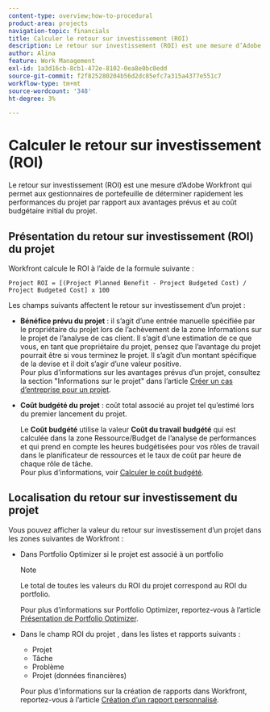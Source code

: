 ```yaml
---
content-type: overview;how-to-procedural
product-area: projects
navigation-topic: financials
title: Calculer le retour sur investissement (ROI)
description: Le retour sur investissement (ROI) est une mesure d’Adobe Workfront qui permet aux gestionnaires de portefeuille de déterminer rapidement les performances du projet par rapport aux avantages prévus et au coût budgétaire initial du projet.
author: Alina
feature: Work Management
exl-id: 1a3d16cb-8cb1-472e-8102-0ea8e0bc0edd
source-git-commit: f2f825280204b56d2dc85efc7a315a4377e551c7
workflow-type: tm+mt
source-wordcount: '348'
ht-degree: 3%

---
```


# Calculer le retour sur investissement (ROI)

Le retour sur investissement (ROI) est une mesure d’Adobe Workfront qui permet aux gestionnaires de portefeuille de déterminer rapidement les performances du projet par rapport aux avantages prévus et au coût budgétaire initial du projet.

## Présentation du retour sur investissement (ROI) du projet

Workfront calcule le ROI à l’aide de la formule suivante :

```
Project ROI = [(Project Planned Benefit - Project Budgeted Cost) / Project Budgeted Cost] x 100
```

Les champs suivants affectent le retour sur investissement d’un projet :

* **Bénéfice prévu du projet** : il s’agit d’une entrée manuelle spécifiée par le propriétaire du projet lors de l’achèvement de la zone Informations sur le projet de l’analyse de cas client. Il s’agit d’une estimation de ce que vous, en tant que propriétaire du projet, pensez que l’avantage du projet pourrait être si vous terminez le projet. Il s’agit d’un montant spécifique de la devise et il doit s’agir d’une valeur positive.\
  Pour plus d’informations sur les avantages prévus d’un projet, consultez la section &quot;Informations sur le projet&quot; dans l’article [Créer un cas d’entreprise pour un projet](../../../manage-work/projects/define-a-business-case/create-business-case.md).

* **Coût budgété du projet** : coût total associé au projet tel qu’estimé lors du premier lancement du projet.

  Le **Coût budgété** utilise la valeur **Coût du travail budgété** qui est calculée dans la zone Ressource/Budget de l’analyse de performances et qui prend en compte les heures budgétisées pour vos rôles de travail dans le planificateur de ressources et le taux de coût par heure de chaque rôle de tâche.\
  Pour plus d’informations, voir [Calculer le coût budgété](../../../manage-work/projects/project-finances/budgeted-cost.md).

## Localisation du retour sur investissement du projet

Vous pouvez afficher la valeur du retour sur investissement d’un projet dans les zones suivantes de Workfront :

* Dans Portfolio Optimizer si le projet est associé à un portfolio

  >[!NOTE]
  >
  >Le total de toutes les valeurs du ROI du projet correspond au ROI du portfolio.

  Pour plus d’informations sur Portfolio Optimizer, reportez-vous à l’article [Présentation de Portfolio Optimizer](../../../manage-work/portfolios/portfolio-optimizer/portfolio-optimizer-overview.md).

* Dans le champ ROI du projet , dans les listes et rapports suivants : 

   * Projet
   * Tâche
   * Problème
   * Projet (données financières)

  Pour plus d’informations sur la création de rapports dans Workfront, reportez-vous à l’article [Création d’un rapport personnalisé](../../../reports-and-dashboards/reports/creating-and-managing-reports/create-custom-report.md).
